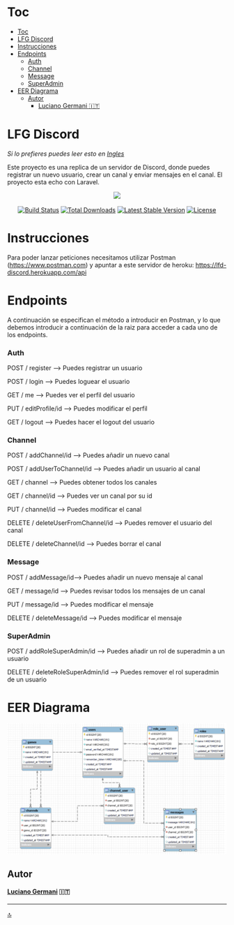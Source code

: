 # Toc

- [Toc](#toc)
- [LFG Discord](#lfg-discord)
- [Instrucciones](#instrucciones)
- [Endpoints](#endpoints)
    - [Auth](#auth)
    - [Channel](#channel)
    - [Message](#message)
    - [SuperAdmin](#superadmin)
- [EER Diagrama](#eer-diagrama)
  - [Autor](#autor)
      - [Luciano Germani :it:](#luciano-germani-it)



# LFG Discord

*Si lo prefieres puedes leer esto en [Ingles](README.md)*

Este proyecto es una replica de un servidor de Discord, donde puedes registrar un nuevo usuario, crear un canal y enviar mensajes en el canal.
El proyecto esta echo con Laravel.

<p align="center"><a href="https://laravel.com" target="_blank"><img src="https://raw.githubusercontent.com/laravel/art/master/logo-lockup/5%20SVG/2%20CMYK/1%20Full%20Color/laravel-logolockup-cmyk-red.svg" width="400"></a></p>

<p align="center">
<a href="https://travis-ci.org/laravel/framework"><img src="https://travis-ci.org/laravel/framework.svg" alt="Build Status"></a>
<a href="https://packagist.org/packages/laravel/framework"><img src="https://img.shields.io/packagist/dt/laravel/framework" alt="Total Downloads"></a>
<a href="https://packagist.org/packages/laravel/framework"><img src="https://img.shields.io/packagist/v/laravel/framework" alt="Latest Stable Version"></a>
<a href="https://packagist.org/packages/laravel/framework"><img src="https://img.shields.io/packagist/l/laravel/framework" alt="License"></a>
</p>

# Instrucciones

Para poder lanzar peticiones necesitamos utilizar Postman (https://www.postman.com) y apuntar a este servidor de heroku: https://lfd-discord.herokuapp.com/api


# Endpoints

A continuación se especifican el método a introducir en Postman, y lo que debemos introducir a continuación de la raiz para acceder a cada uno de los endpoints.

### Auth

POST / register --> Puedes registrar un usuario

POST / login --> Puedes loguear el usuario

GET / me  --> Puedes ver el perfil del usuario

PUT / editProfile/id  --> Puedes modificar el perfil 

GET / logout --> Puedes hacer el logout del usuario


### Channel

POST / addChannel/id --> Puedes añadir un nuevo canal

POST / addUserToChannel/id --> Puedes añadir un usuario al canal

GET / channel --> Puedes obtener todos los canales

GET / channel/id  --> Puedes ver un canal por su id

PUT / channel/id  --> Puedes modificar el canal

DELETE / deleteUserFromChannel/id --> Puedes remover el usuario del canal

DELETE / deleteChannel/id --> Puedes borrar el canal



### Message

POST / addMessage/id--> Puedes añadir un nuevo mensaje al canal

GET / message/id --> Puedes revisar todos los mensajes de un canal

PUT / message/id --> Puedes modificar el mensaje

DELETE / deleteMessage/id --> Puedes modificar el mensaje


### SuperAdmin

POST / addRoleSuperAdmin/id --> Puedes añadir un rol de superadmin a un usuario

DELETE / deleteRoleSuperAdmin/id --> Puedes remover el rol superadmin de un usuario


# EER Diagrama

![Diagram](imgReadme/EER%20Diagram.png)

## Autor

#### [Luciano Germani](https://github.com/Germanilu) :it:

---------------------

[:top:](#toc)

